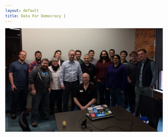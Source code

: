 ```yaml
---
layout: default 
title: Data For Democracy | 
---
```


![Data For Democracy | Volunteers with Major Fisher ](../images/data4dem.jpg)
